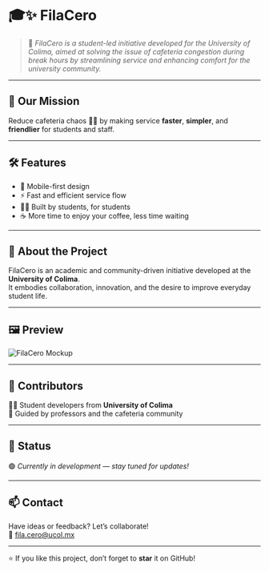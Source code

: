 # 🎓✨ FilaCero

> 🚀 *FilaCero is a student-led initiative developed for the University of Colima, aimed at solving the issue of cafeteria congestion during break hours by streamlining service and enhancing comfort for the university community.*

---

## 🎯 **Our Mission**
Reduce cafeteria chaos 🥪🍔 by making service **faster**, **simpler**, and **friendlier** for students and staff.  

---

## 🛠️ **Features**
- 📱 Mobile-first design  
- ⚡ Fast and efficient service flow  
- 👩‍🎓 Built by students, for students  
- ☕ More time to enjoy your coffee, less time waiting  

---

## 🏫 **About the Project**
FilaCero is an academic and community-driven initiative developed at the **University of Colima**.  
It embodies collaboration, innovation, and the desire to improve everyday student life.  

---

## 🖼️ **Preview**
![FilaCero Mockup](https://via.placeholder.com/600x300.png?text=FilaCero+App+Preview)  

---

## 🤝 **Contributors**
👨‍💻 Student developers from **University of Colima**  
🙌 Guided by professors and the cafeteria community  

---

## 📌 **Status**
🟢 *Currently in development — stay tuned for updates!*  

---

## 📫 **Contact**
Have ideas or feedback? Let’s collaborate!  
📧 fila.cero@ucol.mx  

---

⭐ If you like this project, don’t forget to **star** it on GitHub!
